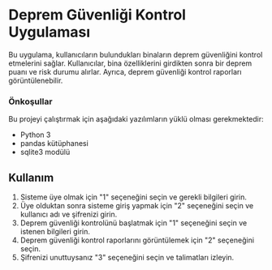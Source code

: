 
# Deprem Güvenliği Kontrol Uygulaması

Bu uygulama, kullanıcıların bulundukları binaların deprem güvenliğini kontrol etmelerini sağlar. Kullanıcılar, bina özelliklerini girdikten sonra bir deprem puanı ve risk durumu alırlar. Ayrıca, deprem güvenliği kontrol raporları görüntülenebilir.

### Önkoşullar

Bu projeyi çalıştırmak için aşağıdaki yazılımların yüklü olması gerekmektedir:

- Python 3
- pandas kütüphanesi
- sqlite3 modülü


## Kullanım

1. Sisteme üye olmak için "1" seçeneğini seçin ve gerekli bilgileri girin.
2. Üye olduktan sonra sisteme giriş yapmak için "2" seçeneğini seçin ve kullanıcı adı ve şifrenizi girin.
3. Deprem güvenliği kontrolünü başlatmak için "1" seçeneğini seçin ve istenen bilgileri girin.
4. Deprem güvenliği kontrol raporlarını görüntülemek için "2" seçeneğini seçin.
5. Şifrenizi unuttuysanız "3" seçeneğini seçin ve talimatları izleyin.

